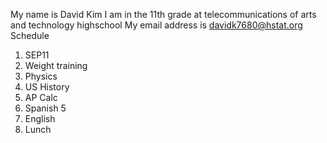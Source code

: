 My name is David Kim
I am in the 11th grade at telecommunications of arts and technology highschool
My email address is davidk7680@hstat.org
Schedule
1. SEP11
2. Weight training
3. Physics
4. US History
5. AP Calc
6. Spanish 5
7. English
8. Lunch